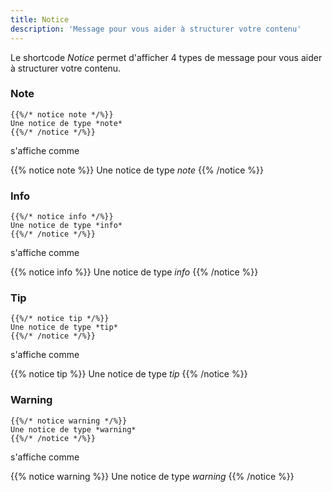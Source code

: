 ```yaml
---
title: Notice
description: 'Message pour vous aider à structurer votre contenu'
---
```


Le shortcode _Notice_ permet d'afficher 4 types de message pour vous aider à structurer votre contenu.

### Note

```
{{%/* notice note */%}}
Une notice de type *note*
{{%/* /notice */%}}
```

s'affiche comme

{{% notice note %}}
Une notice de type _note_
{{% /notice %}}

### Info

```
{{%/* notice info */%}}
Une notice de type *info*
{{%/* /notice */%}}
```

s'affiche comme

{{% notice info %}}
Une notice de type _info_
{{% /notice %}}

### Tip

```
{{%/* notice tip */%}}
Une notice de type *tip*
{{%/* /notice */%}}
```

s'affiche comme

{{% notice tip %}}
Une notice de type _tip_
{{% /notice %}}

### Warning

```
{{%/* notice warning */%}}
Une notice de type *warning*
{{%/* /notice */%}}
```

s'affiche comme

{{% notice warning %}}
Une notice de type _warning_
{{% /notice %}}
